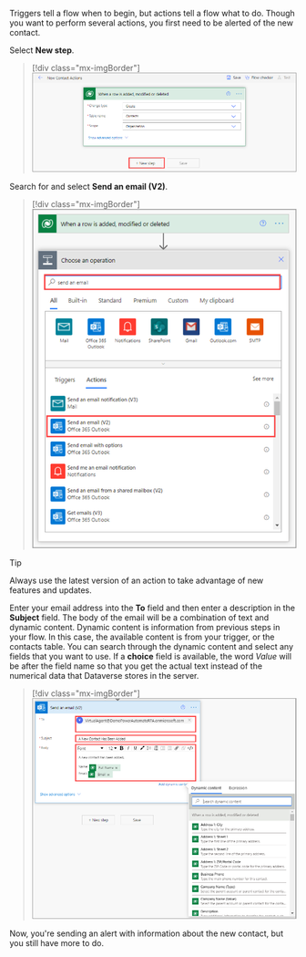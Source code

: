 Triggers tell a flow when to begin, but actions tell a flow what to do. Though you want to perform several actions, you first need to be alerted of the new contact.

Select **New step**.

> [!div class="mx-imgBorder"]
> [![Screenshot of the trigger dialog box with the New step button highlighted.](../media/4-new-step.png)](../media/4-new-step.png#lightbox)

Search for and select **Send an email (V2)**.

> [!div class="mx-imgBorder"]
> [![Screenshot of the Choose an operation dialog box showing search results for Send an email (V2).](../media/5-send-email.png)](../media/5-send-email.png#lightbox)

> [!TIP]
> Always use the latest version of an action to take advantage of new features and updates.

Enter your email address into the **To** field and then enter a description in the **Subject** field. The body of the email will be a combination of text and dynamic content. Dynamic content is information from previous steps in your flow. In this case, the available content is from your trigger, or the contacts table. You can search through the dynamic content and select any fields that you want to use. If a **choice** field is available, the word *Value* will be after the field name so that you get the actual text instead of the numerical data that Dataverse stores in the server.

> [!div class="mx-imgBorder"]
> [![Screenshot of the Send an email (V2) dialog box with dynamic content for contact information in the message body.](../media/6-email-content.png)](../media/6-email-content.png#lightbox)

Now, you're sending an alert with information about the new contact, but you still have more to do.
